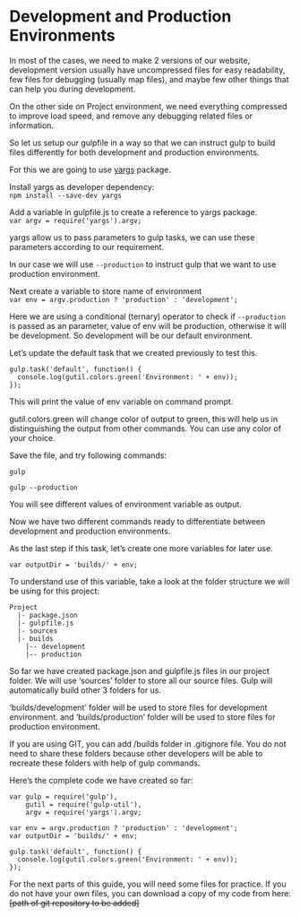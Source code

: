 # Development and Production Environments

In most of the cases, we need to make 2 versions of our website, development version usually have uncompressed files for easy readability, few files for debugging (usually map files), and maybe few other things that can help you during development.

On the other side on Project environment, we need everything compressed to improve load speed, and remove any debugging related files or information.

So let us setup our gulpfile in a way so that we can instruct gulp to build files differently for both development and production environments.  

For this we are going to use [yargs](https://www.npmjs.com/package/yargs) package. 

Install yargs as developer dependency:  
```npm install --save-dev yargs```

Add a variable in gulpfile.js to create a reference to yargs package.   
```var argv = require('yargs').argv;```

yargs allow us to pass parameters to gulp tasks, we can use these parameters according to our requirement. 

In our case we will use ```--production``` to instruct gulp that we want to use production environment.


Next create a variable to store name of environment  
```var env = argv.production ? 'production' : 'development';```

Here we are using a conditional (ternary) operator to check if ```--production``` is passed as an parameter, value of env will be production, otherwise it will be development. So development will be our default environment.

Let’s update the default task that we created previously to test this.

```
gulp.task('default', function() {
  console.log(gutil.colors.green('Environment: ' + env));
});
```

This will print the value of env variable on command prompt.

gutil.colors.green will change color of output to green, this will help us in distinguishing the output from other commands. You can use any color of your choice. 

Save the file, and try following commands:

``` gulp ```

   
```gulp --production ```


You will see different values of environment variable as output.

Now we have two different commands ready to differentiate between development and production environments. 

As the last step if this task, let’s create one more variables for later use.

```var outputDir = 'builds/' + env;```

To understand use of this variable, take a look at the folder structure we will be using for this project:

```
Project
  |- package.json
  |- gulpfile.js
  |- sources
  |- builds
    |-- development
    |-- production
```

So far we have created package.json and gulpfile.js files in our project folder. We will use ‘sources’ folder to store all our source files. Gulp will automatically build other 3 folders for us. 

‘builds/development’ folder will be used to store files for development environment. and ‘builds/production’ folder will be used to store files for production environment.

If you are using GIT, you can add /builds folder in .gitignore file. You do not need to share these folders because other developers will be able to recreate these folders with help of gulp commands.

Here’s the complete code we have created so far:

```
var gulp = require('gulp'),
    gutil = require('gulp-util'),
    argv = require('yargs').argv;

var env = argv.production ? 'production' : 'development';
var outputDir = 'builds/' + env;

gulp.task('default', function() {
  console.log(gutil.colors.green('Environment: ' + env));
});
```

For the next parts of this guide, you will need some files for practice. 
If you do not have your own files, you can download a copy of my code from here:   
~~[path of git repository to be added]~~
